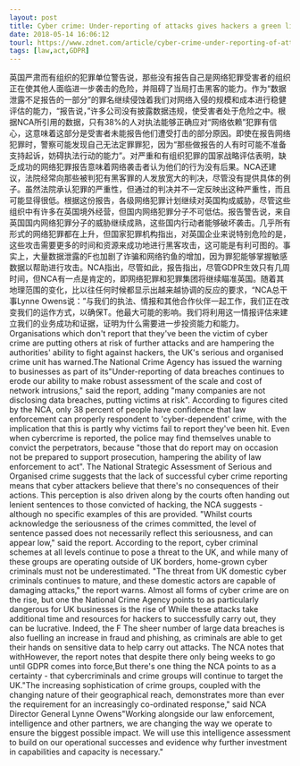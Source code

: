 ```yaml
---
layout: post
title: Cyber crime: Under-reporting of attacks gives hackers a green light, say police
date: 2018-05-14 16:06:12
tourl: https://www.zdnet.com/article/cyber-crime-under-reporting-of-attacks-gives-hackers-a-green-light-say-police/
tags: [law,act,GDPR]
---
```

英国严肃而有组织的犯罪单位警告说，那些没有报告自己是网络犯罪受害者的组织正在使其他人面临进一步袭击的危险，并阻碍了当局打击黑客的能力。作为“数据泄露不足报告的一部分”的罪名继续侵蚀着我们对网络入侵的规模和成本进行稳健评估的能力，“报告说，”许多公司没有披露数据违规，使受害者处于危险之中。根据NCA所引用的数据，只有38%的人对执法能够正确应对“网络依赖”犯罪有信心，这意味着这部分是受害者未能报告他们遭受打击的部分原因。即使在报告网络犯罪时，警察可能发现自己无法定罪罪犯，因为“那些做报告的人有时可能不准备支持起诉，妨碍执法行动的能力”。对严重和有组织犯罪的国家战略评估表明，缺乏成功的网络犯罪报告意味着网络袭击者认为他们的行为没有后果。NCA还建议，法院经常向那些被判犯有黑客罪的人发放宽大的判决，尽管没有提供具体的例子。虽然法院承认犯罪的严重性，但通过的判决并不一定反映出这种严重性，而且可能显得很低。根据这份报告，各级网络犯罪计划继续对英国构成威胁，尽管这些组织中有许多在英国境外经营，但国内网络犯罪分子不可低估。报告警告说，来自英国国内网络犯罪分子的威胁继续成熟，这些国内行动者能够破坏袭击。几乎所有形式的网络犯罪都在上升，但国家犯罪机构指出，对英国企业来说特别危险的是，这些攻击需要更多的时间和资源来成功地进行黑客攻击，这可能是有利可图的。事实上，大量数据泄露的F也加剧了诈骗和网络钓鱼的增加，因为罪犯能够掌握敏感数据以帮助进行攻击。NCA指出，尽管如此，报告指出，尽管GDPR生效只有几周时间，但NCA有一点是肯定的，即网络犯罪和犯罪集团将继续瞄准英国。随着其地理范围的变化，比以往任何时候都显示出越来越协调的反应的要求，“NCA总干事Lynne Owens说：”与我们的执法、情报和其他合作伙伴一起工作，我们正在改变我们的运作方式，以确保T。他最大可能的影响。我们将利用这一情报评估来建立我们的业务成功和证据，证明为什么需要进一步投资能力和能力。
Organisations which don't report that they've been the victim of cyber crime are putting others at risk of further attacks and are hampering the authorities' ability to fight against hackers, the UK's serious and organised crime unit has warned.The National Crime Agency has issued the warning to businesses as part of its"Under-reporting of data breaches continues to erode our ability to make robust assessment of the scale and cost of network intrusions," said the report, adding "many companies are not disclosing data breaches, putting victims at risk". According to figures cited by the NCA, only 38 percent of people have confidence that law enforcement can properly respondent to 'cyber-dependent' crime, with the implication that this is partly why victims fail to report they've been hit. Even when cybercrime is reported, the police may find themselves unable to convict the perpetrators, because "those that do report may on occasion not be prepared to support prosecution, hampering the ability of law enforcement to act". The National Strategic Assessment of Serious and Organised crime suggests that the lack of successful cyber crime reporting means that cyber attackers believe that there's no consequences of their actions. This perception is also driven along by the courts often handing out lenient sentences to those convicted of hacking, the NCA suggests - although no specific examples of this are provided. "Whilst courts acknowledge the seriousness of the crimes committed, the level of sentence passed does not necessarily reflect this seriousness, and can appear low," said the report. According to the report, cyber criminal schemes at all levels continue to pose a threat to the UK, and while many of these groups are operating outside of UK borders, home-grown cyber criminals must not be underestimated. "The threat from UK domestic cyber criminals continues to mature, and these domestic actors are capable of damaging attacks," the report warns. Almost all forms of cyber crime are on the rise, but one the National Crime Agency points to as particularly dangerous for UK businesses is the rise of While these attacks take additional time and resources for hackers to successfully carry out, they can be lucrative. Indeed, the F The sheer number of large data breaches is also fuelling an increase in fraud and phishing, as criminals are able to get their hands on sensitive data to help carry out attacks. The NCA notes that withHowever, the report notes that despite there only being weeks to go until GDPR comes into force,But there's one thing the NCA points to as a certainty - that cybercriminals and crime groups will continue to target the UK."The increasing sophistication of crime groups, coupled with the changing nature of their geographical reach, demonstrates more than ever the requirement for an increasingly co-ordinated response," said NCA Director General Lynne Owens"Working alongside our law enforcement, intelligence and other partners, we are changing the way we operate to ensure the biggest possible impact. We will use this intelligence assessment to build on our operational successes and evidence why further investment in capabilities and capacity is necessary."